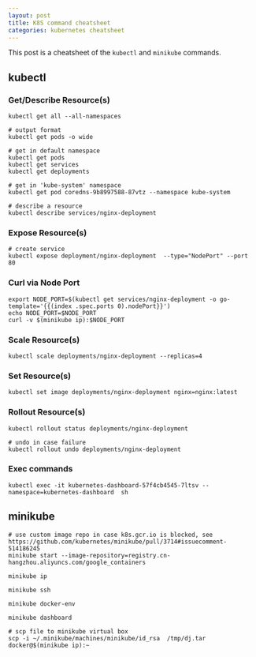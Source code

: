 ```yaml
---
layout: post
title: K8S command cheatsheet
categories: kubernetes cheatsheet
---
```


This post is a cheatsheet of the `kubectl` and `minikube` commands.

## kubectl

### Get/Describe Resource(s)

```
kubectl get all --all-namespaces

# output format
kubectl get pods -o wide

# get in default namespace
kubectl get pods
kubectl get services
kubectl get deployments

# get in 'kube-system' namespace
kubectl get pod coredns-9b8997588-87vtz --namespace kube-system

# describe a resource
kubectl describe services/nginx-deployment

```

### Expose Resource(s)

```
# create service
kubectl expose deployment/nginx-deployment  --type="NodePort" --port 80

```

### Curl via Node Port
```
export NODE_PORT=$(kubectl get services/nginx-deployment -o go-template='{{(index .spec.ports 0).nodePort}}')
echo NODE_PORT=$NODE_PORT
curl -v $(minikube ip):$NODE_PORT
```

### Scale Resource(s)

```
kubectl scale deployments/nginx-deployment --replicas=4
```

### Set Resource(s)

```
kubectl set image deployments/nginx-deployment nginx=nginx:latest
```

### Rollout Resource(s)

```
kubectl rollout status deployments/nginx-deployment

# undo in case failure
kubectl rollout undo deployments/nginx-deployment

```

### Exec commands

```
kubectl exec -it kubernetes-dashboard-57f4cb4545-7ltsv --namespace=kubernetes-dashboard  sh
```

## minikube

```
# use custom image repo in case k8s.gcr.io is blocked, see https://github.com/kubernetes/minikube/pull/3714#issuecomment-514186245
minikube start --image-repository=registry.cn-hangzhou.aliyuncs.com/google_containers

minikube ip

minikube ssh

minikube docker-env

minikube dashboard

# scp file to minikube virtual box
scp -i ~/.minikube/machines/minikube/id_rsa  /tmp/dj.tar docker@$(minikube ip):~

```
